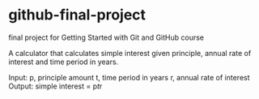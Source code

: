 # github-final-project
final project for Getting Started with Git and GitHub course

A calculator that calculates simple interest given principle, annual rate of interest and time period in years.

Input:
  p, principle amount
  t, time period in years
  r, annual rate of interest
Output:
  simple interest = p*t*r
